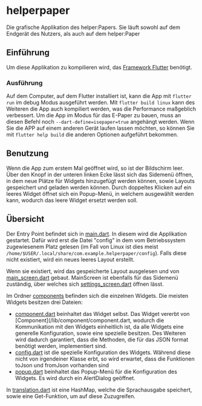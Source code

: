 # helperpaper

Die grafische Applikation des helper:Papers.
Sie läuft sowohl auf dem Endgerät des Nutzers, als auch auf dem helper:Paper

## Einführung

Um diese Applikation zu kompilieren wird, das [Framework Flutter](https://docs.flutter.dev/get-started/install) benötigt.

### Ausführung
Auf dem Computer, auf dem Flutter installiert ist, kann die App mit `flutter run` im debug Modus ausgeführt werden.
Mit `flutter build linux` kann des Weiteren die App auch kompiliert werden, was die Performance maßgeblich verbessert. Um die App im Modus für das E-Paper zu bauen, muss an diesen Befehl noch `--dart-define=isepaper=true` angehängt werden. Wenn Sie die APP auf einem anderen Gerät laufen lassen möchten, so können Sie mit `flutter help build` die anderen Optionen aufgeführt bekommen.
## Benutzung

Wenn die App zum erstem Mal geöffnet wird, so ist der Bildschirm leer. Über den Knopf in der unteren linken Ecke lässt sich das Sidemenü öffnen, in dem neue Plätze für Widgets hinzugefügt werden können, sowie Layouts gespeichert und geladen werden können. Durch doppeltes Klicken auf ein leeres Widget öffnet sich ein Popup-Menü, in welchem ausgewählt werden kann, wodurch das leere Widget ersetzt werden soll.

## Übersicht
Der Entry Point befindet sich in [main.dart](/lib/main.dart).
In diesem wird die Applikation gestartet. Dafür wird erst die Datei "config" in dem vom Betriebssystem zugewiesenem Platz gelesen (im Fall von Linux ist dies meist `/home/$USER/.local/share/com.example.helperpaper/config`). Falls diese nicht existiert, wird ein neues leeres Layout erstellt. 

Wenn sie existiert, wird das gespeicherte Layout ausgelesen und von [main_screen.dart](/lib/screens/main_screen.dart) gebaut. MainScreen ist ebenfalls für das Sidemenü zuständig, über welches sich [settings_screen.dart](/lib/screens/settings_screen.dart) öffnen lässt. 

Im Ordner [components](/lib/components/) befinden sich die einzelnen Widgets. Die meisten Widgets besitzen drei Dateien: 
- [component.dart](/lib/components/example/component.dart) beinhaltet das Widget selbst. Das Widget vererbt von [Component](/lib/component/component.dart, wodurch die Kommunikation mit den Widgets einheitlich ist, da alle Widgets eine generelle Konfiguration, sowie eine spezielle besitzen. Des Weiteren wird dadurch garantiert, dass die Methoden, die für das JSON format benötigt werden, implementiert sind.
- [config.dart](/lib/components/example/config.dart) ist die spezielle Konfiguration des Widgets. Während diese nicht von irgendeiner Klasse erbt, so wird erwartet, dass die Funktionen toJson und fromJson vorhanden sind
- [popup.dart](/lib/components/example/popup.dart) beinhaltet das Popup-Menü für die Konfiguration des Widgets. Es wird durch ein AlertDialog geöffnet.

In [translation.dart](/lib/translation.dart) ist eine HashMap, welche die Sprachausgabe speichert, sowie eine Get-Funktion, um auf diese Zuzugreifen.